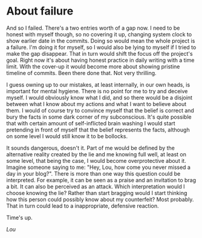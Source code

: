 # About failure

And so I failed. There's a two entries worth of a gap now. I need to be honest with myself though, so no covering it up, changing system clock to show earlier date in the commits. Doing so would mean the whole project is a failure. I'm doing it for myself, so I would also be lying to myself if I tried to make the gap disappear. That in turn would shift the focus off the project's goal. Right now it's about having honest practice in daily writing with a time limit. With the cover-up it would become more about showing pristine timeline of commits. Been there done that. Not very thrilling.

I guess owning up to our mistakes, at least internally, in our own heads, is important for mental hygiene. There is no point for me to try and deceive myself. I would obviously know what I did, and so there would be a disjoint between what I know about my actions and what I want to believe about them. I would of course try to convince myself that the belief is correct and bury the facts in some dark corner of my subconscious. It's quite possible that with certain amount of self-inflicted brain washing I would start pretending in front of myself that the belief represents the facts, although on some level I would still know it to be bollocks.

It sounds dangerous, doesn't it. Part of me would be defined by the alternative reality created by the lie and me knowing full well, at least on some level, that being the case, I would become overprotective about it. Imagine someone saying to me: "Hey, Lou, how come you never missed a day in your blog?". There is more than one way this question could be interpreted. For example, it can be seen as a praise and an invitation to brag a bit. It can also be perceived as an attack. Which interpretation would I choose knowing the lie? Rather than start bragging would I start thinking how this person could possibly know about my counterfeit? Most probably. That in turn could lead to a inappropriate, defensive reaction.

Time's up.

*Lou*
